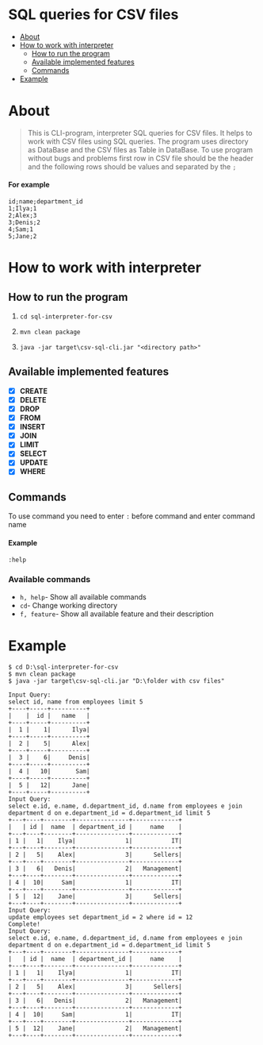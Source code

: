 # SQL queries for CSV files
- [About](https://github.com/jawwr/CLI-sql-for-csv#about)
- [How to work with interpreter](https://github.com/jawwr/CLI-sql-for-csv#how-to-work-with-interpreter)
    - [How to run the program](https://github.com/jawwr/CLI-sql-for-csv#how-to-run-the-program)
    - [Available implemented features](https://github.com/jawwr/CLI-sql-for-csv#available-implemented-features)
    - [Commands](https://github.com/jawwr/CLI-sql-for-csv#commands)
- [Example](https://github.com/jawwr/CLI-sql-for-csv#example-1)
# About
> This is CLI-program, interpreter SQL queries for CSV files. It helps to work with CSV files using SQL queries. 
The program uses directory as DataBase and the CSV files as Table in DataBase. To use program without bugs and problems
first row in CSV file should be the header and the following rows should be values and separated by the `;`
#### For example
```
id;name;department_id
1;Ilya;1
2;Alex;3
3;Denis;2
4;Sam;1
5;Jane;2
```
# How to work with interpreter
## How to run the program
1.
    ```
    cd sql-interpreter-for-csv
    ```
2.
    ```
    mvn clean package
    ```
3.
    ```
    java -jar target\csv-sql-cli.jar "<directory path>"
    ```
## Available implemented features
- [x] **CREATE**
- [x] **DELETE**
- [x] **DROP**
- [x] **FROM**
- [x] **INSERT**
- [x] **JOIN**
- [x] **LIMIT**
- [x] **SELECT**
- [x] **UPDATE**
- [x] **WHERE**
## Commands
To use command you need to enter `:` before command and enter command name
#### Example
```
:help
```
### Available commands
- `h, help`- Show all available commands
- `cd`- Change working directory
- `f, feature`- Show all available feature and their description
# Example
```
$ cd D:\sql-interpreter-for-csv
$ mvn clean package
$ java -jar target\csv-sql-cli.jar "D:\folder with csv files"

Input Query:
select id, name from employees limit 5
+----+-----+----------+
|    |  id |   name   |
+----+-----+----------+
|  1 |    1|      Ilya|
+----+-----+----------+
|  2 |    5|      Alex|
+----+-----+----------+
|  3 |    6|     Denis|
+----+-----+----------+
|  4 |   10|       Sam|
+----+-----+----------+
|  5 |   12|      Jane|
+----+-----+----------+
Input Query:
select e.id, e.name, d.department_id, d.name from employees e join department d on e.department_id = d.department_id limit 5
+---+----+--------+---------------+-------------+
|   | id |  name  | department_id |     name    |
+---+----+--------+---------------+-------------+
| 1 |   1|    Ilya|              1|           IT|
+---+----+--------+---------------+-------------+
| 2 |   5|    Alex|              3|      Sellers|
+---+----+--------+---------------+-------------+
| 3 |   6|   Denis|              2|   Management|
+---+----+--------+---------------+-------------+
| 4 |  10|     Sam|              1|           IT|
+---+----+--------+---------------+-------------+
| 5 |  12|    Jane|              3|      Sellers|
+---+----+--------+---------------+-------------+
Input Query:
update employees set department_id = 2 where id = 12
Complete!
Input Query:
select e.id, e.name, d.department_id, d.name from employees e join department d on e.department_id = d.department_id limit 5
+---+----+--------+---------------+-------------+
|   | id |  name  | department_id |     name    |
+---+----+--------+---------------+-------------+
| 1 |   1|    Ilya|              1|           IT|
+---+----+--------+---------------+-------------+
| 2 |   5|    Alex|              3|      Sellers|
+---+----+--------+---------------+-------------+
| 3 |   6|   Denis|              2|   Management|
+---+----+--------+---------------+-------------+
| 4 |  10|     Sam|              1|           IT|
+---+----+--------+---------------+-------------+
| 5 |  12|    Jane|              2|   Management|
+---+----+--------+---------------+-------------+
```
